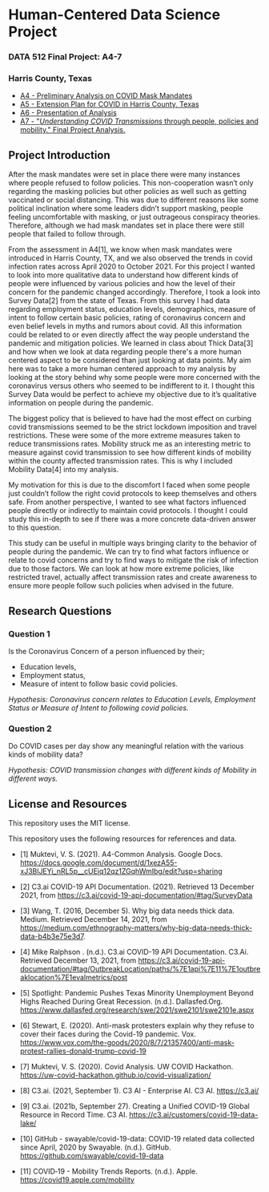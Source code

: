 # Human-Centered Data Science Project

### DATA 512 Final Project: A4-7
### Harris County, Texas

* [A4 - Preliminary Analysis on COVID Mask Mandates](https://github.com/smuktevi/data512-a7project/tree/main/A4)
* [A5 - Extension Plan for COVID in Harris County, Texas](https://github.com/smuktevi/data512-a7project/tree/main/A5) 
* [A6 - Presentation of Analysis](https://github.com/smuktevi/data512-a7project/tree/main/A6)
* [A7 - "*Understanding COVID Transmissions* through people, policies and mobility." Final Project Analysis.](https://github.com/smuktevi/data512-a7project/tree/main/A7)

## Project Introduction
 
After the mask mandates were set in place there were many instances where people refused to follow policies. This non-cooperation wasn’t only regarding the masking policies but other policies as well such as getting vaccinated or social distancing. This was due to different reasons like some political inclination where some leaders didn’t support masking, people feeling uncomfortable with masking, or just outrageous conspiracy theories. Therefore, although we had mask mandates set in place there were still people that failed to follow through. 
   
From the assessment in A4[1], we know when mask mandates were introduced in Harris County, TX, and we also observed the trends in covid infection rates across April 2020 to October 2021. For this project I wanted to look into more qualitative data to understand how different kinds of people were influenced by various policies and how the level of their concern for the pandemic changed accordingly. Therefore, I took a look into Survey Data[2] from the state of Texas. From this survey I had data regarding employment status, education levels, demographics, measure of intent to follow certain basic policies, rating of coronavirus concern and even belief levels in myths and rumors about covid. All this information could be related to or even directly affect the way people understand the pandemic and mitigation policies. We learned in class about Thick Data[3] and how when we look at data regarding people there's a more human centered aspect to be considered than just looking at data points. My aim here was to take a more human centered approach to my analysis by looking at the story behind why some people were more concerned with the coronavirus versus others who seemed to be indifferent to it. I thought this Survey Data would be perfect to achieve my objective due to it’s qualitative information on people during the pandemic.  
   
The biggest policy that is believed to have had the most effect on curbing covid transmissions seemed to be the strict lockdown imposition and travel restrictions. These were some of the more extreme measures taken to reduce transmissions rates. Mobility struck me as an interesting metric to measure against covid transmission to see how different kinds of mobility within the county affected transmission rates. This is why I included Mobility Data[4] into my analysis.  
   
My motivation for this is due to the discomfort I faced when some people just couldn’t follow the right covid protocols to keep themselves and others safe. From another perspective, I wanted to see what factors influenced people directly or indirectly to maintain covid protocols. I thought I could study this in-depth to see if there was a more concrete data-driven answer to this question.  
   
This study can be useful in multiple ways bringing clarity to the behavior of people during the pandemic. We can try to find what factors influence or relate to covid concerns and try to find ways to mitigate the risk of infection due to those factors. We can look at how more extreme policies, like restricted travel, actually affect transmission rates and create awareness to ensure more people follow such policies when advised in the future.  
  

## Research Questions

### Question 1 
 
Is the Coronavirus Concern of a person influenced by their;
* Education levels,
* Employment status,
* Measure of intent to follow basic covid policies.
 
*Hypothesis: Coronavirus concern relates to Education Levels, Employment Status or Measure of Intent to following covid policies.*

### Question 2

Do COVID cases per day show any meaningful relation with the various kinds of mobility data?

*Hypothesis: COVID transmission changes with different kinds of Mobility in different ways.*


## License and Resources

This repository uses the MIT license.  
  
This repository uses the following resources for references and data.

* [1] Muktevi, V. S. (2021). A4-Common Analysis. Google Docs. https://docs.google.com/document/d/1xezA55-xJ3BlJEYi_nRL5p__cUEiq12qz1ZGqhWmIbg/edit?usp=sharing 

* [2] C3.ai COVID-19 API Documentation. (2021). Retrieved 13 December 2021, from https://c3.ai/covid-19-api-documentation/#tag/SurveyData 

* [3] Wang, T. (2016, December 5). Why big data needs thick data. Medium. Retrieved December 14, 2021, from https://medium.com/ethnography-matters/why-big-data-needs-thick-data-b4b3e75e3d7. 

* [4] Mike Ralphson . (n.d.). C3.ai COVID-19 API Documentation. C3.Ai. Retrieved December 13, 2021, from https://c3.ai/covid-19-api-documentation/#tag/OutbreakLocation/paths/%7E1api%7E11%7E1outbreaklocation%7E1evalmetrics/post 

* [5] Spotlight: Pandemic Pushes Texas Minority Unemployment Beyond Highs Reached During Great Recession. (n.d.). Dallasfed.Org. https://www.dallasfed.org/research/swe/2021/swe2101/swe2101e.aspx 

* [6] Stewart, E. (2020). Anti-mask protesters explain why they refuse to cover their faces during the Covid-19 pandemic. Vox. https://www.vox.com/the-goods/2020/8/7/21357400/anti-mask-protest-rallies-donald-trump-covid-19 

* [7] Muktevi, V. S. (2020). Covid Analysis. UW COVID Hackathon. https://uw-covid-hackathon.github.io/covid-visualization/ 

* [8] C3.ai. (2021, September 1). C3 AI - Enterprise AI. C3 AI. https://c3.ai/ 

* [9] C3.ai. (2021b, September 27). Creating a Unified COVID-19 Global Resource in Record Time. C3 AI. https://c3.ai/customers/covid-19-data-lake/ 

* [10] GitHub - swayable/covid-19-data: COVID-19 related data collected since April, 2020 by Swayable. (n.d.). GitHub. https://github.com/swayable/covid-19-data 

* [11] COVID‑19 - Mobility Trends Reports. (n.d.). Apple. https://covid19.apple.com/mobility 
